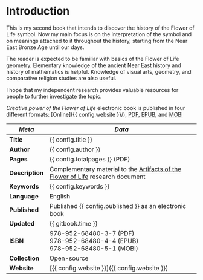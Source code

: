 Introduction
============

This is my second book that intends to discover the history of the Flower of Life symbol. Now my main focus is on the interpretation of the symbol and on meanings attached to it throughout the history, starting from the Near East Bronze Age<!-- cite author="wikipedia.org" title="Bronze Age - Near East" date="" location="" type="website" href="https://en.wikipedia.org/wiki/Bronze_Age#Near_East_timeline" --> until our days.

The reader is expected to be familiar with basics of the Flower of Life geometry<!-- cite author="wikipedia.org" title="Flower of Life geometry" date="" location="" type="website" href="https://en.wikipedia.org/wiki/Overlapping_circles_grid#Modern_usage" -->. Elementary knowledge of the ancient Near East history and history of mathematics is helpful. Knowledge of visual arts, geometry, and comparative religion studies are also useful.

I hope that my independent research provides valuable resources for people to further investigate the topic.

*Creative power of the Flower of Life* electronic book is published in four different formats: [Online]({{ config.website }}/), [PDF](http://www.gitbook.com/download/pdf/book/markomanninen/creative-power-of-the-flower-of-life), [EPUB](http://www.gitbook.com/download/epub/book/markomanninen/creative-power-of-the-flower-of-life), and [MOBI](http://www.gitbook.com/download/mobi/book/markomanninen/creative-power-of-the-flower-of-life)

| *Meta* | *Data* |
| -- | -- |
| **Title** | {{ config.title }} |
| **Author** | {{ config.author }} |
| **Pages** | {{ config.totalpages }} (PDF) |
| **Description** | Complementary material to the [Artifacts of the Flower of Life](http://artifacts.flowerofliferesearch.com/) research document |
| **Keywords** | {{ config.keywords }} |
| **Language** | English |
| **Published** | Published {{ config.published }} as an electronic book |
| **Updated** | {{ gitbook.time }} |
| **ISBN** | 978-952-68480-3-7 (PDF)<br/>978-952-68480-4-4 (EPUB)<br/>978-952-68480-5-1 (MOBI) |
| **Collection** | Open-source |
| **Website** | [{{ config.website }}]({{ config.website }}) |
